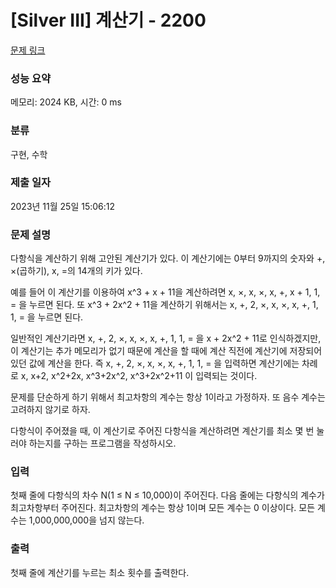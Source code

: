 # [Silver III] 계산기 - 2200 

[문제 링크](https://www.acmicpc.net/problem/2200) 

### 성능 요약

메모리: 2024 KB, 시간: 0 ms

### 분류

구현, 수학

### 제출 일자

2023년 11월 25일 15:06:12

### 문제 설명

<p>다항식을 계산하기 위해 고안된 계산기가 있다. 이 계산기에는 0부터 9까지의 숫자와 +, ×(곱하기), x, =의 14개의 키가 있다.</p>

<p>예를 들어 이 계산기를 이용하여 x^3 + x + 11을 계산하려면 x, ×, x, ×, x, +, x + 1, 1, = 을 누르면 된다. 또 x^3 + 2x^2 + 11을 계산하기 위해서는 x, +, 2, ×, x, ×, x, +, 1, 1, = 을 누르면 된다.</p>

<p>일반적인 계산기라면 x, +, 2, ×, x, ×, x, +, 1, 1, = 을 x + 2x^2 + 11로 인식하겠지만, 이 계산기는 추가 메모리가 없기 때문에 계산을 할 때에 계산 직전에 계산기에 저장되어 있던 값에 계산을 한다. 즉 x, +, 2, ×, x, ×, x, +, 1, 1, = 을 입력하면 계산기에는 차례로 x, x+2, x^2+2x, x^3+2x^2, x^3+2x^2+11 이 입력되는 것이다.</p>

<p>문제를 단순하게 하기 위해서 최고차항의 계수는 항상 1이라고 가정하자. 또 음수 계수는 고려하지 않기로 하자.</p>

<p>다항식이 주어졌을 때, 이 계산기로 주어진 다항식을 계산하려면 계산기를 최소 몇 번 눌러야 하는지를 구하는 프로그램을 작성하시오.</p>

### 입력 

 <p>첫째 줄에 다항식의 차수 N(1 ≤ N ≤ 10,000)이 주어진다. 다음 줄에는 다항식의 계수가 최고차항부터 주어진다. 최고차항의 계수는 항상 1이며 모든 계수는 0 이상이다. 모든 계수는 1,000,000,000을 넘지 않는다.</p>

### 출력 

 <p>첫째 줄에 계산기를 누르는 최소 횟수를 출력한다.</p>

